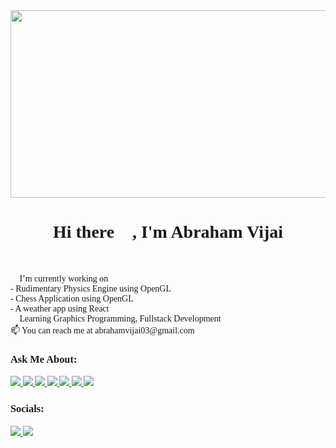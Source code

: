 <img src="https://i.gifer.com/6vIk.gif" width="800" height="300" />
 
 <span style="font-family: Lucida Console;">
 
 <h1 align="center">Hi there 👋, I'm Abraham Vijai</h3>
<br><br>🔭 I’m currently working on <br>- Rudimentary Physics Engine using OpenGL<br>- Chess Application using OpenGL<br>- A weather app using React<br>🌱 Learning Graphics Programming, Fullstack Development<br>📫 You can reach me at abrahamvijai03@gmail.com
 <!--## A bit about me📖: -->

 ### Ask Me About:
 <div align="left">
     <a href="https://www.blender.org/">    
         <img src="https://skillicons.dev/icons?i=blender"/>
     </a>
     <a href="https://www.python.org/">    
         <img src="https://skillicons.dev/icons?i=python"/>
     </a>
     <a href="https://www.javascript.com/">    
         <img src="https://skillicons.dev/icons?i=js"/>
     </a>
     <a href="https://cplusplus.com/">    
         <img src="https://skillicons.dev/icons?i=cpp"/>
     </a>    
     <a href="https://learn.microsoft.com/en-us/dotnet/csharp/">    
         <img src="https://skillicons.dev/icons?i=cs"/>
     </a>
     <a href="https://p5js.org/">    
         <img src="https://skillicons.dev/icons?i=p5js"/>
     </a>
     <a href="https://react.dev/">    
         <img src="https://skillicons.dev/icons?i=react"/>
     </a>
 </div>
 
 ### Socials:
 <div align="left">
     <a href="https://www.instagram.com/abrahamvijai03/">    
     <img src="https://skillicons.dev/icons?i=instagram"/>
     </a>
     <a href="https://www.linkedin.com/in/abraham-vijai-463126236/">    
         <img src="https://skillicons.dev/icons?i=linkedin"/>
     </a>
 </div>
 
 </span>
 
 
 <!--
 **abraham-vijai/abraham-vijai** is a ✨ _special_ ✨ repository because its `README.md` (this file) appears on your GitHub profile.
 
 Here are some ideas to get you started:
 - 👯 I’m looking to collaborate on ...
 - 🤔 I’m looking for help with ...
 - 💬 Ask me about ...
 - 😄 Pronouns: ...
 - ⚡ Fun fact: ...
 -->
